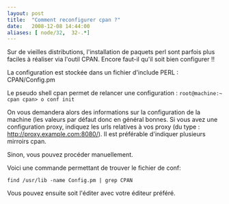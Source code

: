 ```yaml
---
layout: post
title:  "Comment reconfigurer cpan ?"
date:   2008-12-08 14:44:00
aliases: [ node/32,  32-.*]
---
```

Sur de vieilles distributions, l'installation de paquets perl sont
parfois plus faciles à réaliser via l'outil CPAN. Encore faut-il qu'il
soit bien configurer !!

La configuration est stockée dans un fichier d'include PERL :
CPAN/Config.pm

Le pseudo shell cpan permet de relancer une configuration :
 `root@machine:~ cpan cpan> o conf init `

On vous demandera alors des informations sur la configuration de la
machine (les valeurs par défaut donc en général bonnes. Si vous avez une
configuration proxy, indiquez les urls relatives à vos proxy (du type :
<http://proxy.example.com:8080/>). Il est préférable d'indiquer
plusieurs mirroirs cpan.

Sinon, vous pouvez procéder manuellement.

Voici une commande permettant de trouver le fichier de conf:

`find /usr/lib -name Config.pm | grep CPAN`

Vous pouvez ensuite soit l'éditer avec votre éditeur préféré.


